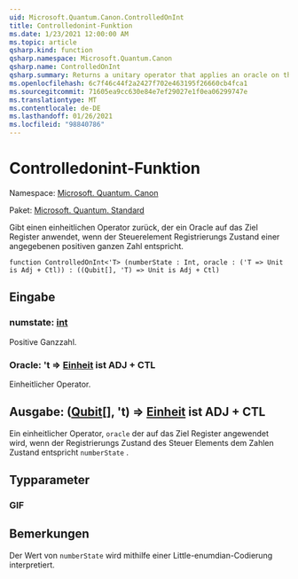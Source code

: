 ```yaml
---
uid: Microsoft.Quantum.Canon.ControlledOnInt
title: Controlledonint-Funktion
ms.date: 1/23/2021 12:00:00 AM
ms.topic: article
qsharp.kind: function
qsharp.namespace: Microsoft.Quantum.Canon
qsharp.name: ControlledOnInt
qsharp.summary: Returns a unitary operator that applies an oracle on the target register if the control register state corresponds to a specified positive integer.
ms.openlocfilehash: 6c7f46c44f2a2427f702e463195f26660cb4fca1
ms.sourcegitcommit: 71605ea9cc630e84e7ef29027e1f0ea06299747e
ms.translationtype: MT
ms.contentlocale: de-DE
ms.lasthandoff: 01/26/2021
ms.locfileid: "98840786"
---
```

# <a name="controlledonint-function"></a>Controlledonint-Funktion

Namespace: [Microsoft. Quantum. Canon](xref:Microsoft.Quantum.Canon)

Paket: [Microsoft. Quantum. Standard](https://nuget.org/packages/Microsoft.Quantum.Standard)


Gibt einen einheitlichen Operator zurück, der ein Oracle auf das Ziel Register anwendet, wenn der Steuerelement Registrierungs Zustand einer angegebenen positiven ganzen Zahl entspricht.

```qsharp
function ControlledOnInt<'T> (numberState : Int, oracle : ('T => Unit is Adj + Ctl)) : ((Qubit[], 'T) => Unit is Adj + Ctl)
```


## <a name="input"></a>Eingabe

### <a name="numberstate--int"></a>numstate: [int](xref:microsoft.quantum.lang-ref.int)

Positive Ganzzahl.


### <a name="oracle--t--unit--is-adj--ctl"></a>Oracle: 't => [Einheit](xref:microsoft.quantum.lang-ref.unit)  ist ADJ + CTL

Einheitlicher Operator.



## <a name="output--qubitt--unit--is-adj--ctl"></a>Ausgabe: ([Qubit](xref:microsoft.quantum.lang-ref.qubit)[], 't) => [Einheit](xref:microsoft.quantum.lang-ref.unit)  ist ADJ + CTL

Ein einheitlicher Operator, `oracle` der auf das Ziel Register angewendet wird, wenn der Registrierungs Zustand des Steuer Elements dem Zahlen Zustand entspricht `numberState` .

## <a name="type-parameters"></a>Typparameter

### <a name="t"></a>GIF



## <a name="remarks"></a>Bemerkungen

Der Wert von `numberState` wird mithilfe einer Little-enumdian-Codierung interpretiert.